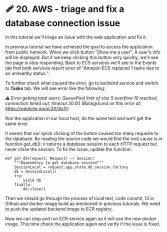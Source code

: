 # 🩹 20. AWS - triage and fix a database connection issue

In this tutorial we'll triage an issue with the web application and fix it.

In previous tutorial we have achieved the goal to access the application from public network. When we click button "Show me a user", A user's info will be displayed. But if we keep clicking this button very quickly, we'll see the page is stop responding. Back to ECS services we'll see in the Events tab that both services report error of "Amazon ECS replaced 1 tasks due to an unhealthy status.".

To further check what caused the error, go to backend service and switch to **Tasks** tab. We will see error like the following:

*⚠️ Error getting total users: QueuePool limit of size 5 overflow 10 reached, connection timed out, timeout 30.00 (Background on this error at: https://sqlalche.me/e/20/3o7r)*

Run the application in our local host, do the same test and we'll get the same error.

It seems that our quick clicking of the button caused too many requests to the database. By reading the source code we would find the root cause is in function get_db(): it returns a database session to each HTTP request but never close the session. To fix the issue, update the function:

```
def get_db(request: Request) -> Session:
    """Dependency to get database session"""
    SessionLocal = request.app.state.db_session_factory
    db = SessionLocal()
    try:
        yield db
    finally:
        db.close()
```

Then we should go through the process of local test, code commit, CI in Github and docker image build as mentioned in previous tutorials. We need to push the updated backend image to ECR registry.

Now we can stop and run ECR service again so it will use the new docker image. This time check the application again and verify if the issue is fixed.


